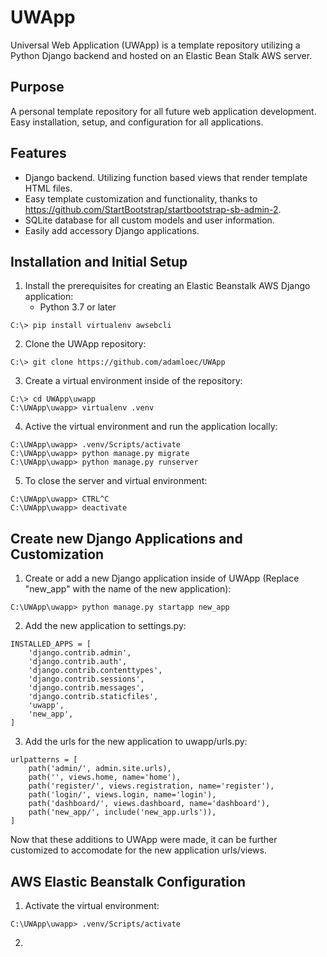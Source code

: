 # UWApp
Universal Web Application (UWApp) is a template repository utilizing a Python Django backend and hosted on an Elastic Bean Stalk AWS server.

## Purpose
A personal template repository for all future web application development. Easy installation, setup, and configuration for all applications.

## Features
- Django backend. Utilizing function based views that render template HTML files.
- Easy template customization and functionality, thanks to https://github.com/StartBootstrap/startbootstrap-sb-admin-2.
- SQLite database for all custom models and user information.
- Easily add accessory Django applications.

## Installation and Initial Setup
1. Install the prerequisites for creating an Elastic Beanstalk AWS Django application:
    - Python 3.7 or later
```
C:\> pip install virtualenv awsebcli
``` 
2. Clone the UWApp repository:
```
C:\> git clone https://github.com/adamloec/UWApp
```
3. Create a virtual environment inside of the repository:
```
C:\> cd UWApp\uwapp
C:\UWApp\uwapp> virtualenv .venv
```
4. Active the virtual environment and run the application locally:
```
C:\UWApp\uwapp> .venv/Scripts/activate
C:\UWApp\uwapp> python manage.py migrate
C:\UWApp\uwapp> python manage.py runserver
```
5. To close the server and virtual environment:
```
C:\UWApp\uwapp> CTRL^C
C:\UWApp\uwapp> deactivate
```

## Create new Django Applications and Customization
1. Create or add a new Django application inside of UWApp (Replace "new_app" with the name of the new application):
```
C:\UWApp\uwapp> python manage.py startapp new_app
```
2. Add the new application to settings.py:
```
INSTALLED_APPS = [
    'django.contrib.admin',
    'django.contrib.auth',
    'django.contrib.contenttypes',
    'django.contrib.sessions',
    'django.contrib.messages',
    'django.contrib.staticfiles',
    'uwapp',
    'new_app',
]
```
3. Add the urls for the new application to uwapp/urls.py:
```
urlpatterns = [
    path('admin/', admin.site.urls),
    path('', views.home, name='home'),
    path('register/', views.registration, name='register'),
    path('login/', views.login, name='login'),
    path('dashboard/', views.dashboard, name='dashboard'),
    path('new_app/', include('new_app.urls')),
]
```

Now that these additions to UWApp were made, it can be further customized to accomodate for the new application urls/views.

## AWS Elastic Beanstalk Configuration
1. Activate the virtual environment:
```
C:\UWApp\uwapp> .venv/Scripts/activate
```
2. 